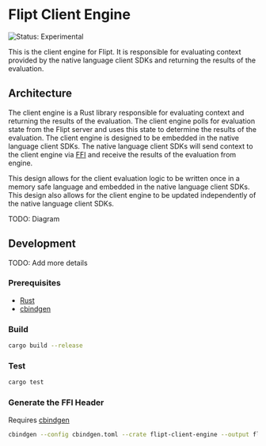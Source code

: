 # Flipt Client Engine

![Status: Experimental](https://img.shields.io/badge/status-experimental-yellow)

This is the client engine for Flipt. It is responsible for evaluating context provided by the native language client SDKs and returning the results of the evaluation.

## Architecture

The client engine is a Rust library responsible for evaluating context and returning the results of the evaluation. The client engine polls for evaluation state from the Flipt server and uses this state to determine the results of the evaluation. The client engine is designed to be embedded in the native language client SDKs. The native language client SDKs will send context to the client engine via [FFI](https://en.wikipedia.org/wiki/Foreign_function_interface) and receive the results of the evaluation from engine.

This design allows for the client evaluation logic to be written once in a memory safe language and embedded in the native language client SDKs. This design also allows for the client engine to be updated independently of the native language client SDKs.

TODO: Diagram

## Development

TODO: Add more details

### Prerequisites

- [Rust](https://www.rust-lang.org/tools/install)
- [cbindgen](https://github.com/mozilla/cbindgen)

### Build

```bash
cargo build --release
```

### Test

```bash
cargo test
```

### Generate the FFI Header

Requires [cbindgen](https://github.com/mozilla/cbindgen)

```bash
cbindgen --config cbindgen.toml --crate flipt-client-engine --output flipt_engine.h
```

